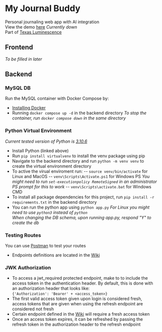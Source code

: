 # My Journal Buddy
Personal journaling web app with AI integration\
View the demo [here](https://journal.texasluminescence.org/) _Currently down_\
Part of [Texas Luminescence](https://texasluminescence.org/)

## Frontend
_To be filled in later_

## Backend
### MySQL DB
Run the MySQL container with Docker Compose by:
 - [Installing Docker](https://docs.docker.com/engine/install/)
 - Running ```docker compose up -d``` in the backend directory
_To stop the container, run ```docker compose down``` in the same directory_

### Python Virtual Environment
_Current tested version of Python is [3.10.6](https://www.python.org/downloads/release/python-3106/)_
- Install Python (linked above)
- Run ```pip install virtualvenv``` to install the venv package using pip
- Navigate to the backend directory and run ```python -m venv venv``` to create the virtual environment directory
- To active the virual enviroment run:
-- ```source venv/bin/activate``` for Linux and MacOS
-- ```venv\Scripts\Activate.ps1``` for Windows PS
_You might need to run ```set-executionpolicy RemoteSigned``` in an administrator PS prompt for this to work_
-- ```venv\Scripts\activate.bat``` for Windows CMD
- To install all package dependencies for this project, run ```pip install -r requirements.txt``` in the backend directory
- You can run the python app using ```python app.py```
_For Linux you might need to use ```python3``` instead of ```python```_\
_When changing the DB schema, upon running app.py, respond "Y" to create the db_

### Testing Routes
You can use [Postman](https://www.postman.com/) to test your routes
- Endpoints definitions are located in the [Wiki](https://github.com/jayupad/My-Journal-Buddy/wiki)

### JWK Authorization
- To access a jwt_required protected endpoint, make to to include the access token in the authentication header. By default, this is done with an authorization header that looks like: \
```{'Authorization': 'Bearer' + <access_token>}```
- The first valid access token given upon login is considered fresh, access tokens that are given when using the refresh endpoint are considered not fresh
- Certain endpoint defined in the [Wiki](https://github.com/jayupad/My-Journal-Buddy/wiki) will require a fresh access token
- Once an access token expires, it can be refreshed by passing the refresh token in the authorization header to the refresh endpoint
